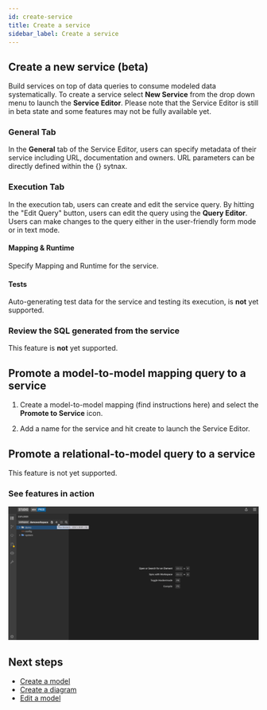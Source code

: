 ```yaml
---
id: create-service
title: Create a service
sidebar_label: Create a service
---
```


## Create a new service (beta)
Build services on top of data queries to consume modeled data systematically. To create a service select **New Service** from the drop down menu to launch the **Service Editor**. Please note that the Service Editor is still in beta state and some features may not be fully available yet.

### General Tab

In the **General** tab of the Service Editor, users can specify metadata of their service including URL, documentation and owners. URL parameters can be directly defined within the {} sytnax.

### Execution Tab

In the execution tab, users can create and edit the service query. By hitting the "Edit Query" button, users can edit the query using the **Query Editor**. Users can make changes to the query either in the user-friendly form mode or in text mode.

#### Mapping & Runtime

Specify Mapping and Runtime for the service. 

#### Tests

Auto-generating test data for the service and testing its execution, is **not** yet supported.

### Review the SQL generated from the service

This feature is **not** yet supported.

## Promote a model-to-model mapping query to a service

1. Create a model-to-model mapping (find instructions here) and select the **Promote to Service** icon.

2. Add a name for the service and hit create to launch the Service Editor.

## Promote a relational-to-model query to a service

This feature is not yet supported.

### See features in action

![Create a service](../assets/create-a-service.gif)

## Next steps

- [Create a model](create-model.md)
- [Create a diagram](create-diagram.md)
- [Edit a model](edit-model.md)
